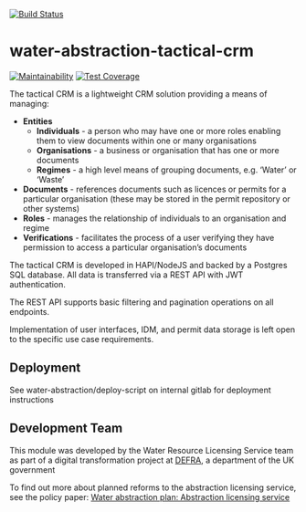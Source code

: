 [![Build Status](https://travis-ci.org/DEFRA/water-abstraction-tactical-crm.svg?branch=master)](https://travis-ci.org/DEFRA/water-abstraction-tactical-crm)

# water-abstraction-tactical-crm
[![Maintainability](https://api.codeclimate.com/v1/badges/eeadf60a5df1e504f286/maintainability)](https://codeclimate.com/github/DEFRA/water-abstraction-tactical-crm/maintainability)
[![Test Coverage](https://api.codeclimate.com/v1/badges/eeadf60a5df1e504f286/test_coverage)](https://codeclimate.com/github/DEFRA/water-abstraction-tactical-crm/test_coverage)

The tactical CRM is a lightweight CRM solution providing a means of managing:

* __Entities__
    - __Individuals__ - a person who may have one or more roles enabling them to view documents within one or many organisations  
    - __Organisations__ - a business or organisation that has one or more documents
    - __Regimes__ - a high level means of grouping documents, e.g. ‘Water’ or ‘Waste’
* __Documents__ - references documents such as licences or permits for a particular organisation (these may be stored in the permit repository or other systems)
* __Roles__ - manages the relationship of individuals to an organisation and regime
* __Verifications__ - facilitates the process of a user verifying they have permission to access a particular organisation’s documents

The tactical CRM is developed in HAPI/NodeJS and backed by a Postgres SQL database.  All data is transferred via a REST API with JWT authentication.

The REST API supports basic filtering and pagination operations on all endpoints.

Implementation of user interfaces, IDM, and permit data storage is left open to the specific use case requirements.

## Deployment

See water-abstraction/deploy-script on internal gitlab for deployment instructions

## Development Team

This module was developed by the Water Resource Licensing Service team as part of a digital transformation project at [DEFRA](https://www.gov.uk/government/organisations/department-for-environment-food-rural-affairs), a department of the UK government

To find out more about planned reforms to the abstraction licensing service, see the policy paper: [Water abstraction plan: Abstraction licensing service](https://www.gov.uk/government/publications/water-abstraction-plan-2017/water-abstraction-plan-abstraction-licensing-service)
